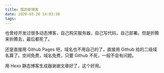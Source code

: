 ```yaml
---
title: 我的新博客
date: 2020-03-28 14:03:38
tags:
---
```


也曾经开发过很多动态博客，自己购买服务器，自己写代码，自己部署。但是折腾来折腾去，最后都死了。

还是直接用 Github Pages 吧，域名也不用自己的了，直接用 Github 给的二级域名算了。空间免费，域名免费，只要 Github 不死，一般不会有问题。

用 Hexo 静态博客生成器谢谢文章好了，这个好用。
